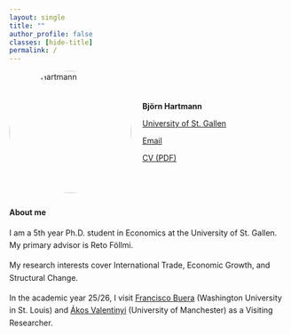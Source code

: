 ```yaml
---
layout: single
title: ""               
author_profile: false
classes: [hide-title]
permalink: /
---
```



<style>
/* Profile row: photo + short info */
.profile-row {
  display: grid;
  grid-template-columns: 220px 1fr;
  column-gap: 1.25rem;
  align-items: center;
  max-width: 900px;
  margin: 0 auto 1.5rem;
}
.profile-row img.home-portrait {
  width: 220px;
  height: 220px;
  object-fit: cover;
  border-radius: 50%;
}

/* About text block below the profile row */
.about-text {
  max-width: 900px;
  margin: 0 auto;
  line-height: 1.6;
}

/* Mobile adjustments */
@media (max-width: 720px){
  .profile-row {
    grid-template-columns: 1fr;
    row-gap: 1rem;
  }
  .profile-row img.home-portrait {
    margin: 0 auto;
  }
}

</style>


<div class="profile-row">
  <img src="{{ '/assets/images/me.jpg' | relative_url }}" alt="Björn Hartmann" class="home-portrait" width="220" height="220" loading="eager" decoding="async">
  <div class="profile-meta">
    <p><strong>Björn Hartmann</strong></p>
    <p>
      <i class="fa fa-university"></i>
      <a href="https://www.unisg.ch/en/" target="_blank" rel="noopener">University of St. Gallen</a>
    </p>
    <p>
      <i class="fa fa-envelope"></i>
      <a href="mailto:YOUR_EMAIL@DOMAIN">Email</a>
    </p>
    <p>
      <i class="fa fa-file-pdf-o"></i>
      <a href="/files/Academic_CV.pdf" target="_blank" rel="noopener">CV (PDF)</a>
    </p>
  </div>
</div>


<section class="about-text">
  <strong>About me</strong>
  <p>I am a 5th year Ph.D. student in Economics at the University of St. Gallen. My primary advisor is Reto Föllmi.</p>
  <p>My research interests cover International Trade, Economic Growth, and Structural Change.</p>
  <p>In the academic year 25/26, I visit
    <a href="https://sites.google.com/site/fjbuera/" target="_blank" rel="noopener">Francisco Buera</a> (Washington University in St. Louis) and
    <a href="https://sites.google.com/site/valentinyiakos/" target="_blank" rel="noopener">Ákos Valentinyi</a> (University of Manchester) as a Visiting Researcher.</p>
</section>


